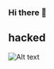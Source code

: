 ### Hi there 👋

<!--
**ZainNawaz22/ZainNawaz22** is a ✨ _special_ ✨ repository because its `README.md` (this file) appears on your GitHub profile.

Here are some ideas to get you started:

- 🔭 I’m currently working on ...
- 🌱 I’m currently learning ...
- 👯 I’m looking to collaborate on ...
- 🤔 I’m looking for help with ...
- 💬 Ask me about ...
- 📫 How to reach me: ...
- 😄 Pronouns: ...
- ⚡ Fun fact: ...
-->
## hacked
![Alt text](![image](https://github.com/ZainNawaz22/ZainNawaz22/assets/114809517/500e57d3-5e00-4ca9-a25b-6d89b235f4d6)
 "a title")
